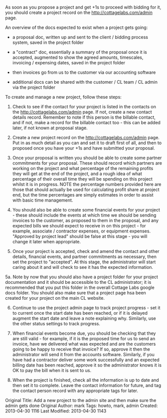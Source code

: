 As soon as you propose a project and get +1s to proceed with bidding for it, you should create a project record on the <http://cottagelabs.com/admin> page.

An overview of the docs expected to exist when a project gets going:

* a proposal doc, written up and sent to the client / bidding process system, saved in the project folder

* a "contract" doc, essentially a summary of the proposal once it is accepted, augmented to show the agreed amounts, timescales, invoicing / expensing dates, saved in the project folder

* then invoices go from us to the customer via our accounting software

* additional docs can be shared with the customer / CL team / CL admin via the project folder


To create and manage a new project, follow these steps:

1. Check to see if the contact for your project is listed in the contacts on the <http://cottagelabs.com/admin> page. If not, create a new contact details record. Remember to note if this person is the billable contact, and if not, make a record for the billable contact too - this can be added later, if not known at proposal stage.

2. Create a new project record on the <http://cottagelabs.com/admin> page. Put in as much detail as you can and set it to draft first of all, and then to proposed once you have your +1s and have submitted your proposal.

3. Once your proposal is written you should be able to create some partner commitments for your proposal. These should record which partners are working on the project and what percentage of the remaining profits they will get at the end of the project, and a rough idea of what percentage of their overall time they will be spending on this project whilst it is in progress. NOTE the percentage numbers provided here are those that should actually be used for calculating profit share at project end, but the time percentages are simply estimates in order to assist with basic time management.

4. You should also be able to create some financial events for your project - these should include the events at which time we should be sending invoices to the customer, as proposed to them in the proposal, and any expected bills we should expect to receive in on this project - for example, associate / contractor expenses, or equipment expenses. "Approved by project lead" should be false at this stage - you will change it later when appropriate.

5. Once your project is accepted, check and amend the contact and other details, financial events, and partner commitments as necessary, then set the project to "accepted". At this stage, the administrator will start caring about it and will check to see it has the expected information.

5a. Note by now that you should also have a project folder for your project documentation and it should be accessible to the CL administrator; it is recommended that you put this folder in the overall Cottage Labs google docs folder. You should also make sure that a project page hsa been created for your project on the main CL website.

6. Continue to use the project admin page to track project progress - set it to current once the start date has been reached, or if it is delayed augment the start date and leave a note explaining why. Similarly, use the other status settings to track progress.

7. When financial events become due, you should be checking that they are still valid - for example, if it is the proposed time for us to send an invoice, have we delivered what was expected and are the customers going to be happy to receive that invoice? If so, approve it then the administrator will send it from the accounts software. Similarly, if you have had a contractor deliver some work successfully and an expected billing date has been reached, approve it so the administrator knows it is OK to pay the bill when it is sent to us.

8. When the project is finished, check all the information is up to date and then set it to complete. Leave the contact information for future, and tag the contact person record with any appropriate tags for later.



Original Title: Add a new project to the admin site and then make sure the admin gets done
Original Author: mark
Tags: howto, mark, admin
Created: 2013-04-30 1116
Last Modified: 2013-04-30 1143
